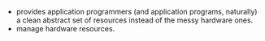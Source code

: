 - provides application programmers (and application programs, naturally) a clean abstract set of resources instead of the messy hardware ones.
- manage hardware resources.

